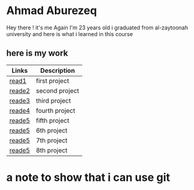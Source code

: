 
# Ahmad Aburezeq
Hey there ! it's me Again I'm 23 years old i  graduated from al-zaytoonah university and here is what i learned in this course

## here is my work

| Links | Description |
| ----------- | ----------- |
| [read1](https://ahmadaburezeq1998.github.io/reading-notes/read1) | first project |
| [reade2](https://ahmadaburezeq1998.github.io/reading-notes/read2) | second project |
| [reade3](https://ahmadaburezeq1998.github.io/reading-notes/read3) | third project |
| [reade4](https://ahmadaburezeq1998.github.io/reading-notes/read4) | fourth project |
| [reade5](https://ahmadaburezeq1998.github.io/reading-notes/read5) | fifth project |
| [reade5](https://ahmadaburezeq1998.github.io/reading-notes/read6) | 6th project |
| [reade5](https://ahmadaburezeq1998.github.io/reading-notes/read7) | 7th project |
| [reade5](https://ahmadaburezeq1998.github.io/reading-notes/read8) | 8th project |
a note to show that i can use git 
=======



